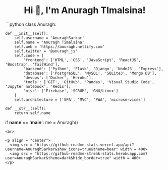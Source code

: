 <h1 align="center">Hi 👋, I'm Anuragh TImalsina!</h1>
```python
class Anuragh:

    def __init__(self):
        self.username = 'AnuraghSarkar'
        self.name = 'Anuragh Timalsina'
        self.web = 'https://anuragh.netlify.com'
        self.twitter = '@anuragh_js'
        self.code = {
            'frontend': ['HTML', 'CSS', 'JavaScript', 'ReactJS', 'Boostrap', 'TailWind'],
            'backend': ['Python', 'Flask', 'Django', 'NodeJS', 'Express'],
            'database': ['PostgreSQL', 'MySQL', 'SQLite3', 'Mongo DB'],
            'devops': ['Docker', 'Heroku'],
            'tools': ['GIT', 'GitHub', 'Pandas', 'Visual Studio Code', 'Jupyter notebook', 'Redis'],
            'misc': ['Firebase', 'SCRUM', 'GNU/Linux']
        }
        self.architecture = ['SPA', 'MVC', 'PWA', 'microservices']

    def __str__(self):
        return self.name


if __name__ == '__main__':
    me = Anuragh()


```
<br>

<p align = "center">
  <img src = "https://github-readme-stats.vercel.app/api?username=AnuraghSarkar&show_icons=true&theme=bear" width = 400>
  <img src = "https://github-readme-streak-stats.herokuapp.com?user=AnuraghSarkar&theme=dark&hide_border=true" width = 400>
</p>
